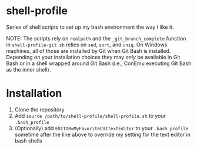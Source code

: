 # shell-profile
Series of shell scripts to set up my bash environment the way I like it.

NOTE: The scripts rely on `realpath` and the `_git_branch_complete` function in `shell-profile-git.sh` relies on `sed`, `sort`, and `uniq`. On Windows machines, all of those are installed by Git when Git Bash is installed. Depending on your installation choices they may _only_ be available in Git Bash or in a shell wrapped around Git Bash (i.e., ConEmu executing Git Bash as the inner shell).

# Installation
1. Clone the repository
2. Add `source /path/to/shell-profile/shell-profile.sh` to your `.bash_profile`
3. (Optionally) add `EDITOR=MyFavoriteCUITextEditor` to your `.bash_profile` sometime after the line above to override my setting for the text editor in bash shells


